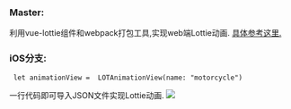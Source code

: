 

### Master:

利用vue-lottie组件和webpack打包工具,实现web端Lottie动画.
[具体参考这里.](https://github.com/chenqingspring/vue-lottie)

### iOS分支:

```
 let animationView =  LOTAnimationView(name: "motorcycle")
```
一行代码即可导入JSON文件实现Lottie动画.
![](https://ws4.sinaimg.cn/large/006tNc79ly1fmhybhbm9vg30ig0wmwos.gif)

